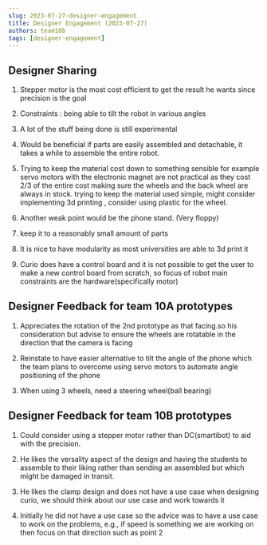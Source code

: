 ```yaml
---
slug: 2023-07-27-designer-engagement
title: Designer Engagement (2023-07-27)
authors: team10b
tags: [designer-engagement]
---
```


## Designer Sharing

1. Stepper motor is the most cost efficient to get the result he wants since precision is the goal
   
2. Constraints : being able to tilt the robot in various angles

3. A lot of the stuff being done is still experimental

4. Would be beneficial if parts are easily assembled and detachable, it takes a while to assemble the entire robot.

5. Trying to keep the material cost down to something sensible for example servo motors with the electronic magnet are not practical as they cost 2/3 of the entire cost making sure the wheels and the back wheel are always in stock. trying to keep the material used simple, might consider implementing 3d printing , consider using plastic for the wheel.

6. Another weak point would be the phone stand. (Very floppy)

7. keep it to a reasonably small amount of parts

8. It is nice to have modularity as most universities are able to 3d print it

9.  Curio does have a control board and it is not possible to get the user to make a new control board from scratch, so focus of robot main constraints are the hardware(specifically motor)

## Designer Feedback for team 10A prototypes

1. Appreciates the rotation of the 2nd prototype as that facing.so his consideration but advise to ensure the wheels are rotatable in the direction that the camera is facing

2. Reinstate to have easier alternative to tilt the angle of the phone which the team plans to overcome using servo motors to automate angle positioning of the phone

3. When using 3 wheels, need a steering wheel(ball bearing)



## Designer Feedback for team 10B prototypes

1. Could consider using a stepper motor rather than DC(smartibot) to aid with the precision.
   
2. He likes the versality aspect of the design and having the students to assemble to their liking rather than sending an assembled bot which might be damaged in transit.

3. He likes the clamp design and does not have a use case when designing curio, we should think about our use case and work towards it

4. Initially he did not have a use case so the advice was to have a use case to work on the problems, e.g., if speed is something we are working on then focus on that direction such as point 2
